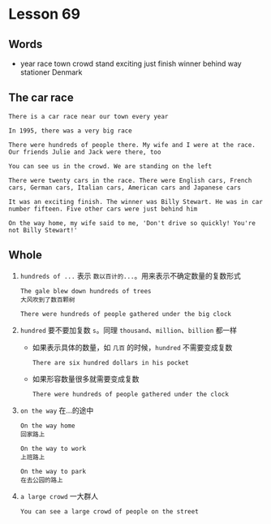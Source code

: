 # Lesson 69

## Words

- year race town crowd stand exciting just finish winner behind way stationer Denmark

## The car race

```
There is a car race near our town every year

In 1995, there was a very big race

There were hundreds of people there. My wife and I were at the race. Our friends Julie and Jack were there, too

You can see us in the crowd. We are standing on the left

There were twenty cars in the race. There were English cars, French cars, German cars, Italian cars, American cars and Japanese cars

It was an exciting finish. The winner was Billy Stewart. He was in car number fifteen. Five other cars were just behind him

On the way home, my wife said to me, 'Don't drive so quickly! You're not Billy Stewart!'
```

## Whole

1. `hundreds of ...` 表示 `数以百计的...`。用来表示不确定数量的复数形式

   ```
   The gale blew down hundreds of trees
   大风吹到了数百颗树

   There were hundreds of people gathered under the big clock
   ```

2. `hundred` 要不要加复数 `s`。同理 `thousand`、`million`、`billion` 都一样

   - 如果表示具体的数量，如 `几百` 的时候，`hundred` 不需要变成复数

     ```
     There are six hundred dollars in his pocket
     ```

   - 如果形容数量很多就需要变成复数

     ```
     There were hundreds of people gathered under the clock
     ```

3. `on the way` 在...的途中

   ```
   On the way home
   回家路上

   On the way to work
   上班路上

   On the way to park
   在去公园的路上
   ```

4. `a large crowd` 一大群人

   ```
   You can see a large crowd of people on the street
   ```
